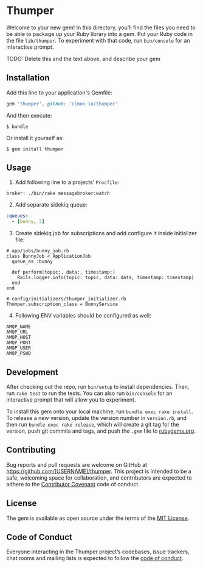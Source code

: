 # Thumper

Welcome to your new gem! In this directory, you'll find the files you need to be able to package up your Ruby library into a gem. Put your Ruby code in the file `lib/thumper`. To experiment with that code, run `bin/console` for an interactive prompt.

TODO: Delete this and the text above, and describe your gem

## Installation

Add this line to your application's Gemfile:

```ruby
gem 'thumper', github: 'cimon-io/thumper'
```

And then execute:

    $ bundle

Or install it yourself as:

    $ gem install thumper

## Usage

1. Add following line to a projects' `Procfile`:

```
broker: ./bin/rake messagebroker:watch
```

2. Add separate sidekiq queue:

```yml
:queues:
  - [bunny, 3]
```

3. Create sidekiq job for subscriptions and add configure it inside initializer file:

```
# app/jobs/bunny_job.rb
class BunnyJob < ApplicationJob
  queue_as :bunny

  def perform(topic:, data:, timestamp:)
    Rails.logger.info(topic: topic, data: data, timestamp: timestamp)
  end
end
```

```
# config/initializers/thumper_initializer.rb
Thumper.subscription_class = BunnyService
```

4. Following ENV variables should be configured as well:

```
AMQP_NAME
AMQP_URL
AMQP_HOST
AMQP_PORT
AMQP_USER
AMQP_PSWD
```

## Development

After checking out the repo, run `bin/setup` to install dependencies. Then, run `rake test` to run the tests. You can also run `bin/console` for an interactive prompt that will allow you to experiment.

To install this gem onto your local machine, run `bundle exec rake install`. To release a new version, update the version number in `version.rb`, and then run `bundle exec rake release`, which will create a git tag for the version, push git commits and tags, and push the `.gem` file to [rubygems.org](https://rubygems.org).

## Contributing

Bug reports and pull requests are welcome on GitHub at https://github.com/[USERNAME]/thumper. This project is intended to be a safe, welcoming space for collaboration, and contributors are expected to adhere to the [Contributor Covenant](http://contributor-covenant.org) code of conduct.

## License

The gem is available as open source under the terms of the [MIT License](https://opensource.org/licenses/MIT).

## Code of Conduct

Everyone interacting in the Thumper project’s codebases, issue trackers, chat rooms and mailing lists is expected to follow the [code of conduct](https://github.com/[USERNAME]/thumper/blob/master/CODE_OF_CONDUCT.md).
